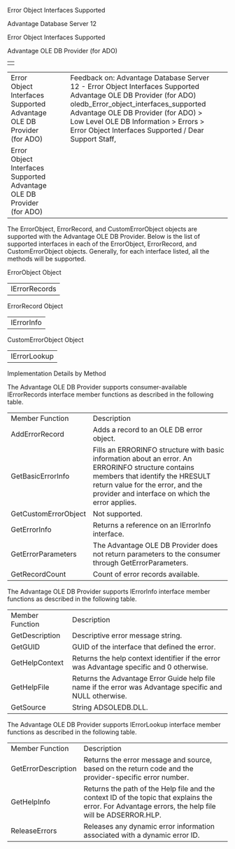 Error Object Interfaces Supported




Advantage Database Server 12  

Error Object Interfaces Supported

Advantage OLE DB Provider (for ADO)

|  |
| --- |
|  |

|  |  |  |  |  |
| --- | --- | --- | --- | --- |
| Error Object Interfaces Supported  Advantage OLE DB Provider (for ADO) |  |  | Feedback on: Advantage Database Server 12 - Error Object Interfaces Supported Advantage OLE DB Provider (for ADO) oledb\_Error\_object\_interfaces\_supported Advantage OLE DB Provider (for ADO) > Low Level OLE DB Information > Errors > Error Object Interfaces Supported / Dear Support Staff, |  |
| Error Object Interfaces Supported  Advantage OLE DB Provider (for ADO) |  |  |  |  |

The ErrorObject, ErrorRecord, and CustomErrorObject objects are supported with the Advantage OLE DB Provider. Below is the list of supported interfaces in each of the ErrorObject, ErrorRecord, and CustomErrorObject objects. Generally, for each interface listed, all the methods will be supported.

ErrorObject Object

|  |
| --- |
| IErrorRecords |

ErrorRecord Object

|  |
| --- |
| IErrorInfo |

CustomErrorObject Object

|  |
| --- |
| IErrorLookup |

Implementation Details by Method

The Advantage OLE DB Provider supports consumer-available IErrorRecords interface member functions as described in the following table.

|  |  |
| --- | --- |
| Member Function | Description |
| AddErrorRecord | Adds a record to an OLE DB error object. |
| GetBasicErrorInfo | Fills an ERRORINFO structure with basic information about an error. An ERRORINFO structure contains members that identify the HRESULT return value for the error, and the provider and interface on which the error applies. |
| GetCustomErrorObject | Not supported. |
| GetErrorInfo | Returns a reference on an IErrorInfo interface. |
| GetErrorParameters | The Advantage OLE DB Provider does not return parameters to the consumer through GetErrorParameters. |
| GetRecordCount | Count of error records available. |

The Advantage OLE DB Provider supports IErrorInfo interface member functions as described in the following table.

|  |  |
| --- | --- |
| Member Function | Description |
| GetDescription | Descriptive error message string. |
| GetGUID | GUID of the interface that defined the error. |
| GetHelpContext | Returns the help context identifier if the error was Advantage specific and 0 otherwise. |
| GetHelpFile | Returns the Advantage Error Guide help file name if the error was Advantage specific and NULL otherwise. |
| GetSource | String ADSOLEDB.DLL. |

The Advantage OLE DB Provider supports IErrorLookup interface member functions as described in the following table.

|  |  |
| --- | --- |
| Member Function | Description |
| GetErrorDescription | Returns the error message and source, based on the return code and the provider-specific error number. |
| GetHelpInfo | Returns the path of the Help file and the context ID of the topic that explains the error. For Advantage errors, the help file will be ADSERROR.HLP. |
| ReleaseErrors | Releases any dynamic error information associated with a dynamic error ID. |